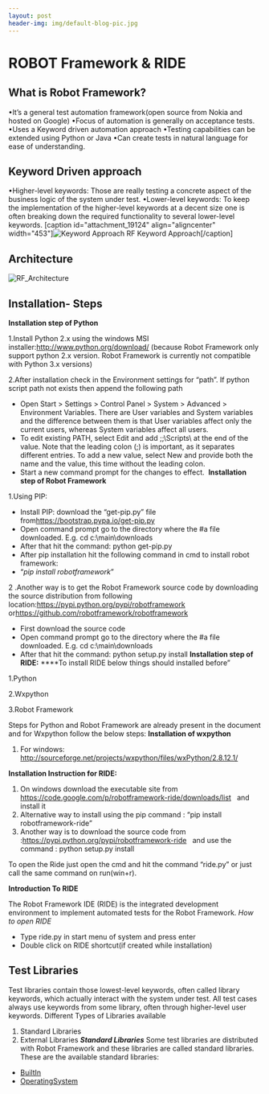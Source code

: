 ```yaml
---
layout: post
header-img: img/default-blog-pic.jpg
---
```


# ROBOT Framework & RIDE

## **What is Robot Framework?**

•It’s a general test automation framework(open source from Nokia and hosted on Google) •Focus of automation is generally on acceptance tests. •Uses a Keyword driven automation approach •Testing capabilities can be extended using Python or Java •Can create tests in natural language for ease of understanding. 

## **Keyword Driven approach**

•Higher-level keywords: Those are really testing a concrete aspect of the business logic of the system under test. •Lower-level keywords: To keep the implementation of the higher-level keywords at a decent size one is often breaking down the required functionality to several lower-level keywords. [caption id="attachment_19124" align="aligncenter" width="453"]![Keyword Approach](/wp-content/uploads/2014/11/RF_Keyword_Approach.png) RF Keyword Approach[/caption] 

## 

## **Architecture**

![RF_Architecture](/wp-content/uploads/2014/11/RF_Architecture.png)

## **Installation- Steps**

**Installation step of Python**

1.Install Python 2.x using the windows MSI installer:<http://www.python.org/download/> (because Robot Framework only support python 2.x version. Robot Framework is currently not compatible with Python 3.x versions)

2.After installation check in the Environment settings for “path”. If python script path not exists then append the following path

  * Open Start > Settings > Control Panel > System > Advanced > Environment Variables. There are User variables and System variables and the difference between them is that User variables affect only the current users, whereas System variables affect all users.
  * To edit existing PATH, select Edit and add ;<InterpreterInstallationDir>;<InterpreterInstallationDir>\Scripts\ at the end of the value. Note that the leading colon (;) is important, as it separates different entries. To add a new value, select New and provide both the name and the value, this time without the leading colon.  
  * Start a new command prompt for the changes to effect. 
**Installation step of Robot Framework**

1.Using PIP:

  * Install PIP: download the “get-pip.py” file from<https://bootstrap.pypa.io/get-pip.py>
  * Open command prompt go to the directory where the #a file downloaded. E.g. cd c:\main\downloads
  * After that hit the command: python get-pip.py
  * After pip installation hit the following command in cmd to install robot framework:
  * “_pip install robotframework_”

2 .Another way is to get the Robot Framework source code by downloading the source distribution from following location:<https://pypi.python.org/pypi/robotframework>   or<https://github.com/robotframework/robotframework>

  * First download the source code 
  * Open command prompt go to the directory where the #a file downloaded. E.g. cd c:\main\downloads 
  * After that hit the command: python setup.py install
**Installation step of RIDE:** ****To install RIDE below things should installed before” 

1.Python

2.Wxpython

3.Robot Framework

Steps for Python and Robot Framework are already present in the document and for Wxpython follow the below steps: **Installation of wxpython**

  1. For windows: [http](http://sourceforge.net/projects/wxpython/files/wxPython/2.8.12.1/)[://sourceforge.net/projects/wxpython/files/wxPython/2.8.12.1/](http://sourceforge.net/projects/wxpython/files/wxPython/2.8.12.1/)

**Installation Instruction for RIDE:**

  1. On windows download the executable site from [https](https://code.google.com/p/robotframework-ride/downloads/list)[://code.google.com/p/robotframework-ride/downloads/list](https://code.google.com/p/robotframework-ride/downloads/list)   and install it
  2. Alternative way to install using the pip command : “pip install robotframework-ride” 
  3. Another way is to download the source code from :<https://pypi.python.org/pypi/robotframework-ride>   and use the command : python setup.py install

To open the Ride just open the cmd and hit the command “ride.py” or just call the same command on run(win+r). 

**Introduction To RIDE**

The Robot Framework IDE (RIDE) is the integrated development environment to implement automated tests for the Robot Framework. _How to open RIDE_

  * Type ride.py in start menu of system and press enter
  * Double click on RIDE shortcut(if created while installation)

## **Test Libraries**

Test libraries contain those lowest-level keywords, often called library keywords, which actually interact with the system under test. All test cases always use keywords from some library, often through higher-level user keywords. Different Types of Libraries available 

  1. Standard Libraries
  2. External Libraries
_**Standard Libraries**_ Some test libraries are distributed with Robot Framework and these libraries are called standard libraries. These are the available standard libraries: 

  * [BuiltIn](http://robotframework.googlecode.com/hg/doc/userguide/RobotFrameworkUserGuide.html?r=2.7.6#builtin-library)
  * [OperatingSystem](http://robotframework.googlecode.com/hg/doc/userguide/RobotFrameworkUserGuide.html?r=2.7.6#operatingsystem-library)